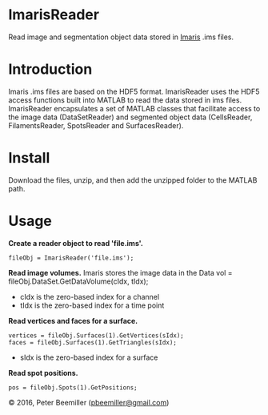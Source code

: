 # ImarisReader
Read image and segmentation object data stored in [Imaris](http://www.bitplane.com/) .ims files.

# Introduction
Imaris .ims files are based on the HDF5 format. ImarisReader uses the HDF5 access functions built into MATLAB to read the data stored in ims files. ImarisReader encapsulates a set of MATLAB classes that facilitate access to the image data (DataSetReader) and segmented object data (CellsReader, FilamentsReader, SpotsReader and SurfacesReader).

# Install

Download the files, unzip, and then add the unzipped folder to the MATLAB path.

# Usage

**Create a reader object to read 'file.ims'.**
    
    fileObj = ImarisReader('file.ims');

**Read image volumes.**
    Imaris stores the image data in the Data
    vol = fileObj.DataSet.GetDataVolume(cIdx, tIdx);

* cIdx is the zero-based index for a channel
* tIdx is the zero-based index for a time point

**Read vertices and faces for a surface.**
    
    vertices = fileObj.Surfaces(1).GetVertices(sIdx);
    faces = fileObj.Surfaces(1).GetTriangles(sIdx);

* sIdx is the zero-based index for a surface

**Read spot positions.**
    
    pos = fileObj.Spots(1).GetPositions;

© 2016, Peter Beemiller (pbeemiller@gmail.com)
